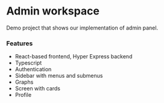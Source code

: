 # Admin workspace
Demo project that shows our implementation of admin panel.
### Features
- React-based frontend, Hyper Express backend
- Typescript
- Authentication
- Sidebar with menus and submenus
- Graphs
- Screen with cards
- Profile
